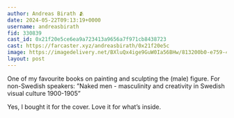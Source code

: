 ```yaml
---
author: Andreas Birath 🫂
date: 2024-05-22T09:13:19+0000
username: andreasbirath
fid: 330839
cast_id: 0x21f20e5ce6ea9a723413a9656a7f971cb8438723
cast: https://farcaster.xyz/andreasbirath/0x21f20e5c
image: https://imagedelivery.net/BXluQx4ige9GuW0Ia56BHw/813200b0-e759-49b0-9c32-3506ea0c4f00/original
layout: post
---
```


One of my favourite books on painting and sculpting the (male) figure.
For non-Swedish speakers:
”Naked men - masculinity and creativity in Swedish visual culture 1900-1905”

Yes, I bought it for the cover. Love it for what’s inside.

<img src='https://imagedelivery.net/BXluQx4ige9GuW0Ia56BHw/813200b0-e759-49b0-9c32-3506ea0c4f00/original' alt='' referrerpolicy='no-referrer'/>
